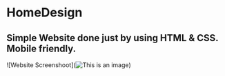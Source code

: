 # HomeDesign
## Simple Website done just by using HTML & CSS. Mobile friendly.

![Website Screenshoot](![This is an image](https://myoctocat.com/assets/images/base-octocat.svg))
